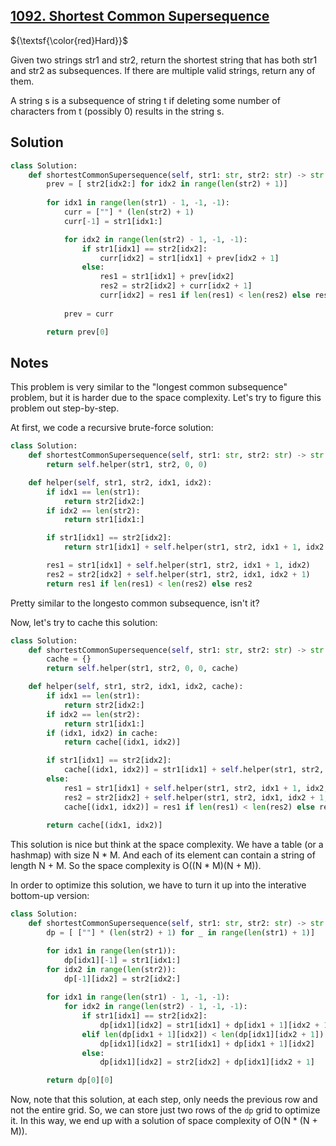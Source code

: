 ## [1092. Shortest Common Supersequence](https://leetcode.com/problems/shortest-common-supersequence/)

${\textsf{\color{red}Hard}}$

Given two strings str1 and str2, return the shortest string that has both str1 and str2 as subsequences. If there are multiple valid strings, return any of them.

A string s is a subsequence of string t if deleting some number of characters from t (possibly 0) results in the string s.

## Solution
```python
class Solution:
    def shortestCommonSupersequence(self, str1: str, str2: str) -> str:
        prev = [ str2[idx2:] for idx2 in range(len(str2) + 1)]
        
        for idx1 in range(len(str1) - 1, -1, -1):
            curr = [""] * (len(str2) + 1)
            curr[-1] = str1[idx1:]

            for idx2 in range(len(str2) - 1, -1, -1):
                if str1[idx1] == str2[idx2]:
                    curr[idx2] = str1[idx1] + prev[idx2 + 1]
                else:
                    res1 = str1[idx1] + prev[idx2]
                    res2 = str2[idx2] + curr[idx2 + 1]
                    curr[idx2] = res1 if len(res1) < len(res2) else res2
            
            prev = curr

        return prev[0]
```

## Notes
This problem is very similar to the "longest common subsequence" problem, but it is harder due to the space complexity. Let's try to figure this problem out step-by-step.

At first, we code a recursive brute-force solution:
```python
class Solution:
    def shortestCommonSupersequence(self, str1: str, str2: str) -> str:
        return self.helper(str1, str2, 0, 0)

    def helper(self, str1, str2, idx1, idx2):
        if idx1 == len(str1):
            return str2[idx2:]
        if idx2 == len(str2):
            return str1[idx1:]

        if str1[idx1] == str2[idx2]:
            return str1[idx1] + self.helper(str1, str2, idx1 + 1, idx2 + 1)

        res1 = str1[idx1] + self.helper(str1, str2, idx1 + 1, idx2)
        res2 = str2[idx2] + self.helper(str1, str2, idx1, idx2 + 1)
        return res1 if len(res1) < len(res2) else res2
```
Pretty similar to the longesto common subsequence, isn't it?

Now, let's try to cache this solution:
```python
class Solution:
    def shortestCommonSupersequence(self, str1: str, str2: str) -> str:
        cache = {}
        return self.helper(str1, str2, 0, 0, cache)

    def helper(self, str1, str2, idx1, idx2, cache):
        if idx1 == len(str1):
            return str2[idx2:]
        if idx2 == len(str2):
            return str1[idx1:]
        if (idx1, idx2) in cache:
            return cache[(idx1, idx2)]

        if str1[idx1] == str2[idx2]:
            cache[(idx1, idx2)] = str1[idx1] + self.helper(str1, str2, idx1 + 1, idx2 + 1, cache)
        else:
            res1 = str1[idx1] + self.helper(str1, str2, idx1 + 1, idx2, cache)
            res2 = str2[idx2] + self.helper(str1, str2, idx1, idx2 + 1, cache)
            cache[(idx1, idx2)] = res1 if len(res1) < len(res2) else res2
            
        return cache[(idx1, idx2)]
```
This solution is nice but think at the space complexity. We have a table (or a hashmap) with size N * M. And each of its element can contain a string of length N + M. So the space complexity is O((N * M)(N + M)).

In order to optimize this solution, we have to turn it up into the interative bottom-up version:
```python
class Solution:
    def shortestCommonSupersequence(self, str1: str, str2: str) -> str:
        dp = [ [""] * (len(str2) + 1) for _ in range(len(str1) + 1)]

        for idx1 in range(len(str1)):
            dp[idx1][-1] = str1[idx1:]
        for idx2 in range(len(str2)):
            dp[-1][idx2] = str2[idx2:]
        
        for idx1 in range(len(str1) - 1, -1, -1):
            for idx2 in range(len(str2) - 1, -1, -1):
                if str1[idx1] == str2[idx2]:
                    dp[idx1][idx2] = str1[idx1] + dp[idx1 + 1][idx2 + 1]
                elif len(dp[idx1 + 1][idx2]) < len(dp[idx1][idx2 + 1]):
                    dp[idx1][idx2] = str1[idx1] + dp[idx1 + 1][idx2]
                else:
                    dp[idx1][idx2] = str2[idx2] + dp[idx1][idx2 + 1]

        return dp[0][0]
```
Now, note that this solution, at each step, only needs the previous row and not the entire grid. So, we can store just two rows of the `dp` grid to optimize it. In this way, we end up with a solution of space complexity of O(N * (N +  M)).